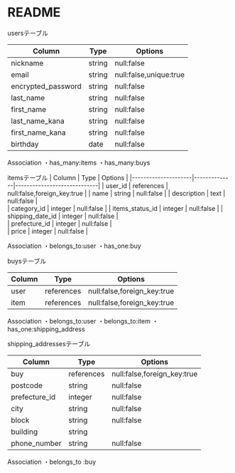 # README

usersテーブル
           
| Column              | Type         | Options                |
|---------------------|--------------|------------------------|
| nickname            | string       | null:false             |
| email               | string       | null:false,unique:true |
| encrypted_password  | string       | null:false             |
| last_name           | string       | null:false             |
| first_name          | string       | null:false             |
| last_name_kana      | string       | null:false             |
| first_name_kana     | string       | null:false             |
| birthday            | date         | null:false             |

Association
・has_many:items
・has_many:buys


itemsテーブル
| Column              | Type         | Options                     |
|---------------------|--------------|-----------------------------|
| user_id             | references   | null:false,foreign_key:true | 
| name                | string       | null:false                  | 
| description         | text         | null:false                  |  
| category_id         | integer      | null:false                  | 
| items_status_id     | integer      | null:false                  | 
| shipping_date_id    | integer      | null:false                  |  
| prefecture_id       | integer      | null:false                  |  
| price               | integer      | null:false                  |  

Association
・belongs_to:user
・has_one:buy


buysテーブル

| Column              | Type         | Options                     |
|---------------------|--------------|-----------------------------|
| user                | references   | null:false,foreign_key:true |
| item                | references   | null:false,foreign_key:true |

Association
・belongs_to:user
・belongs_to:item
・has_one:shipping_address


shipping_addressesテーブル

| Column              | Type         | Options                     |
|---------------------|--------------|-----------------------------|
| buy                 | references   | null:false,foreign_key:true |
| postcode            | string       | null:false                  | 
| prefecture_id       | integer      | null:false                  | 
| city                | string       | null:false                  |
| block               | string       | null:false                  |
| building            | string       |                             |
| phone_number        | string       | null:false                  |

Association
・belongs_to :buy